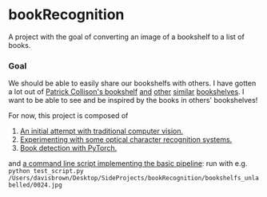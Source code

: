 # bookRecognition
A project with the goal of converting an image of a bookshelf to a list of books.

### Goal
We should be able to easily share our bookshelfs with others. I have gotten a lot out of [Patrick Collison's bookshelf](https://patrickcollison.com/bookshelf) [and](http://gordonbrander.com/lib/) [other](http://nickcammarata.com/bookshelf) [similar](https://aaronzlewis.com/starterpack/) [bookshelves](https://tomcritchlow.com/wiki/books/bookshelves/). I want to be able to see and be inspired by the books in others' bookshelves! 


For now, this project is composed of 

1. [An initial attempt with traditional computer vision.](https://github.com/davisrbr/bookRecognition/blob/master/notebooks/Traditional_Image_Processing.ipynb)
2. [Experimenting with some optical character recognition systems.](https://github.com/davisrbr/bookRecognition/blob/master/notebooks/OCR_simple.ipynb)
3. [Book detection with PyTorch.](https://github.com/davisrbr/bookRecognition/blob/master/notebooks/PyTorch_Detection.ipynb)

and [a command line script implementing the basic pipeline](https://github.com/davisrbr/bookRecognition/tree/master/booklibrary_draft):
run with e.g. `python test_script.py /Users/davisbrown/Desktop/SideProjects/bookRecognition/bookshelfs_unlabelled/0024.jpg`
